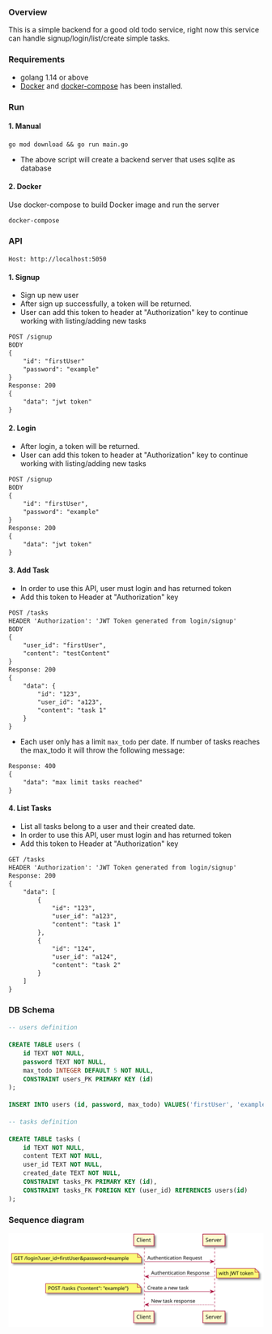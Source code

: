 ### Overview
This is a simple backend for a good old todo service, right now this service can handle signup/login/list/create simple tasks.  

### Requirements

- golang 1.14 or above
- [Docker](https://docs.docker.com/engine/install/) and [docker-compose](https://docs.docker.com/compose/install/) has been installed. 

### Run

#### 1. Manual

```
go mod download && go run main.go
```

- The above script will create a backend server that uses sqlite as database

#### 2. Docker

Use docker-compose to build Docker image and run the server 

```
docker-compose
```

### API

`Host: http://localhost:5050`

#### 1. Signup

- Sign up new user
- After sign up successfully, a token will be returned.
- User can add this token to header at "Authorization" key to continue working with listing/adding new tasks

```
POST /signup
BODY
{
    "id": "firstUser"
    "password": "example"
}
Response: 200
{
    "data": "jwt token"
}
```

#### 2. Login

- After login, a token will be returned.
- User can add this token to header at "Authorization" key to continue working with listing/adding new tasks

```
POST /signup
BODY
{
    "id": "firstUser",
    "password": "example"
}
Response: 200 
{
    "data": "jwt token"
} 
```

#### 3. Add Task

- In order to use this API, user must login and has returned token
- Add this token to Header at "Authorization" key

```
POST /tasks
HEADER 'Authorization': 'JWT Token generated from login/signup'
BODY
{
    "user_id": "firstUser",
    "content": "testContent"
}
Response: 200
{
    "data": {
        "id": "123",
        "user_id": "a123",
        "content": "task 1"
    }
}
```
- Each user only has a limit `max_todo` per date. If number of tasks reaches the max_todo it will throw the following message:

```
Response: 400
{
    "data": "max limit tasks reached"
}
```

#### 4. List Tasks

- List all tasks belong to a user and their created date.
- In order to use this API, user must login and has returned token
- Add this token to Header at "Authorization" key

```
GET /tasks
HEADER 'Authorization': 'JWT Token generated from login/signup'
Response: 200
{
    "data": [
        {
            "id": "123",
            "user_id": "a123",
            "content": "task 1"
        },
        {
            "id": "124",
            "user_id": "a124",
            "content": "task 2"
        }
    ]
}
```

### DB Schema
```sql
-- users definition

CREATE TABLE users (
	id TEXT NOT NULL,
	password TEXT NOT NULL,
	max_todo INTEGER DEFAULT 5 NOT NULL,
	CONSTRAINT users_PK PRIMARY KEY (id)
);

INSERT INTO users (id, password, max_todo) VALUES('firstUser', 'example', 5);

-- tasks definition

CREATE TABLE tasks (
	id TEXT NOT NULL,
	content TEXT NOT NULL,
	user_id TEXT NOT NULL,
    created_date TEXT NOT NULL,
	CONSTRAINT tasks_PK PRIMARY KEY (id),
	CONSTRAINT tasks_FK FOREIGN KEY (user_id) REFERENCES users(id)
);
```

### Sequence diagram
![auth and create tasks request](https://github.com/manabie-com/togo/blob/master/docs/sequence.svg)
